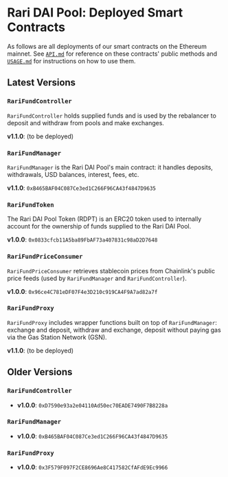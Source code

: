 # Rari DAI Pool: Deployed Smart Contracts

As follows are all deployments of our smart contracts on the Ethereum mainnet. See [`API.md`](API.md) for reference on these contracts' public methods and [`USAGE.md`](USAGE.md) for instructions on how to use them.

## Latest Versions

### `RariFundController`

`RariFundController` holds supplied funds and is used by the rebalancer to deposit and withdraw from pools and make exchanges.

**v1.1.0**: (to be deployed)

### `RariFundManager`

`RariFundManager` is the Rari DAI Pool's main contract: it handles deposits, withdrawals, USD balances, interest, fees, etc.

**v1.1.0**: `0xB465BAF04C087Ce3ed1C266F96CA43f4847D9635`

### `RariFundToken`

The Rari DAI Pool Token (RDPT) is an ERC20 token used to internally account for the ownership of funds supplied to the Rari DAI Pool.

**v1.0.0**: `0x0833cfcb11A5ba89FbAF73a407831c98aD2D7648`

### `RariFundPriceConsumer`

`RariFundPriceConsumer` retrieves stablecoin prices from Chainlink's public price feeds (used by `RariFundManager` and `RariFundController`).

**v1.0.0**: `0x96ce4C781eDF07F4e3D210c919CA4F9A7ad82a7f`

### `RariFundProxy`

`RariFundProxy` includes wrapper functions built on top of `RariFundManager`: exchange and deposit, withdraw and exchange, deposit without paying gas via the Gas Station Network (GSN).

**v1.1.0**: (to be deployed)

## Older Versions

### `RariFundController`

* **v1.0.0**: `0xD7590e93a2e04110Ad50ec70EADE7490F7B8228a`

### `RariFundManager`

* **v1.0.0**: `0xB465BAF04C087Ce3ed1C266F96CA43f4847D9635`

### `RariFundProxy`

* **v1.0.0**: `0x3F579F097F2CE8696Ae8C417582CfAFdE9Ec9966`
